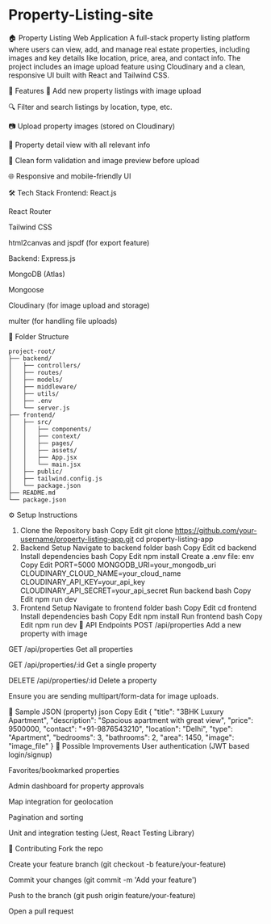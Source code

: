 # Property-Listing-site
🏠 Property Listing Web Application
A full-stack property listing platform where users can view, add, and manage real estate properties, including images and key details like location, price, area, and contact info. The project includes an image upload feature using Cloudinary and a clean, responsive UI built with React and Tailwind CSS.

🚀 Features
🏡 Add new property listings with image upload

🔍 Filter and search listings by location, type, etc.

📷 Upload property images (stored on Cloudinary)

📄 Property detail view with all relevant info

💬 Clean form validation and image preview before upload

🌐 Responsive and mobile-friendly UI

🛠 Tech Stack
Frontend:
React.js

React Router

Tailwind CSS

html2canvas and jspdf (for export feature)

Backend:
Express.js

MongoDB (Atlas)

Mongoose

Cloudinary (for image upload and storage)

multer (for handling file uploads)

📁 Folder Structure

```text
project-root/
├── backend/
│   ├── controllers/
│   ├── routes/
│   ├── models/
│   ├── middleware/
│   ├── utils/
│   ├── .env
│   └── server.js
├── frontend/
│   ├── src/
│   │   ├── components/
│   │   ├── context/
│   │   ├── pages/
│   │   ├── assets/
│   │   ├── App.jsx
│   │   └── main.jsx
│   ├── public/
│   ├── tailwind.config.js
│   └── package.json
├── README.md
└── package.json
```

⚙️ Setup Instructions
1. Clone the Repository
bash
Copy
Edit
git clone https://github.com/your-username/property-listing-app.git
cd property-listing-app
2. Backend Setup
Navigate to backend folder
bash
Copy
Edit
cd backend
Install dependencies
bash
Copy
Edit
npm install
Create a .env file:
env
Copy
Edit
PORT=5000
MONGODB_URI=your_mongodb_uri
CLOUDINARY_CLOUD_NAME=your_cloud_name
CLOUDINARY_API_KEY=your_api_key
CLOUDINARY_API_SECRET=your_api_secret
Run backend
bash
Copy
Edit
npm run dev
3. Frontend Setup
Navigate to frontend folder
bash
Copy
Edit
cd frontend
Install dependencies
bash
Copy
Edit
npm install
Run frontend
bash
Copy
Edit
npm run dev
🔄 API Endpoints
POST /api/properties
Add a new property with image

GET /api/properties
Get all properties

GET /api/properties/:id
Get a single property

DELETE /api/properties/:id
Delete a property

Ensure you are sending multipart/form-data for image uploads.

🧪 Sample JSON (property)
json
Copy
Edit
{
  "title": "3BHK Luxury Apartment",
  "description": "Spacious apartment with great view",
  "price": 9500000,
  "contact": "+91-9876543210",
  "location": "Delhi",
  "type": "Apartment",
  "bedrooms": 3,
  "bathrooms": 2,
  "area": 1450,
  "image": "image_file"
}
🧩 Possible Improvements
User authentication (JWT based login/signup)

Favorites/bookmarked properties

Admin dashboard for property approvals

Map integration for geolocation

Pagination and sorting

Unit and integration testing (Jest, React Testing Library)

🤝 Contributing
Fork the repo

Create your feature branch (git checkout -b feature/your-feature)

Commit your changes (git commit -m 'Add your feature')

Push to the branch (git push origin feature/your-feature)

Open a pull request

